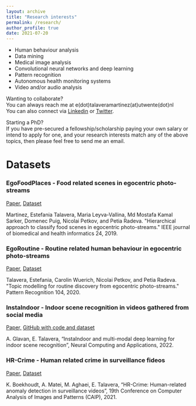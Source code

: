 ```yaml
---
layout: archive
title: "Research interests"
permalink: /research/
author_profile: true
date: 2021-07-20
---
```


* Human behaviour analysis 
* Data mining
* Medical image analysis 
* Convolutional neural networks and deep learning
* Pattern recognition
* Autonomous health monitoring systems
* Video and/or audio analysis

Wanting to collaborate? <br>
You can always reach me at e(dot)talaveramartinez(at)utwente(dot)nl <br>
You can also connect via <u><a href="https://www.linkedin.com/in/estefaniatalavera/" target="_blank">Linkedin</a></u> or <u><a href="https://twitter.com/eTalaveraM" target="_blank">Twitter</a></u>.


Starting a PhD? <br>
If you have pre-secured a fellowship/scholarship paying your own salary or intend to apply for one, and your research interests match any of the above topics, then please feel free to send me an email.

# Datasets 

### EgoFoodPlaces - Food related scenes in egocentric photo-streams <br>
<u><a href="https://pubmed.ncbi.nlm.nih.gov/31199277/" target="_blank">Paper</a></u>, <u><a href="https://doi.org/10.4121/16592420.v1" target="_blank">Dataset</a></u> <br>

Martinez, Estefania Talavera, Maria Leyva-Vallina, Md Mostafa Kamal Sarker, Domenec Puig, Nicolai Petkov, and Petia Radeva. "Hierarchical approach to classify food scenes in egocentric photo-streams." IEEE journal of biomedical and health informatics 24, 2019. <br>

### EgoRoutine - Routine related human behaviour in egocentric photo-streams <br>
<u><a href="https://www.sciencedirect.com/science/article/pii/S0031320320301333" target="_blank">Paper</a></u>, <u><a href="https://doi.org/10.4121/16577627.v1" target="_blank">Dataset</a></u> <br>

Talavera, Estefania, Carolin Wuerich, Nicolai Petkov, and Petia Radeva. "Topic modelling for routine discovery from egocentric photo-streams." Pattern Recognition 104, 2020. <br>

### InstaIndoor - Indoor scene recognition in videos gathered from social media  <br>
<u><a href="https://arxiv.org/abs/2112.12409" target="_blank">Paper,</a></u> <u><a href="https://github.com/andreea-glavan/multimodal-audiovisual-scene-recognition" target="_blank">GitHub with code and dataset</a></u> <br>

A. Glavan, E. Talavera, “InstaIndoor and multi-modal deep learning for indoor scene recognition”, Neural Computing and Applications, 2022. 

### HR-Crime - Human related crime in surveillance fideos<br>
<u><a href="https://arxiv.org/abs/2108.00246" target="_blank">Paper</a></u>, <u><a href="https://doi.org/10.34894/IRRDJE" target="_blank">Dataset</a></u> <br>

K. Boekhoudt, A. Matei, M. Aghaei, E. Talavera, “HR-Crime: Human-related anomaly detection in surveillance videos”, 19th Conference on Computer Analysis of Images and Patterns (CAIP), 2021. <br>
